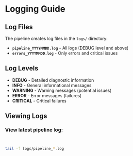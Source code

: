 # Logging Guide

## Log Files

The pipeline creates log files in the `logs/` directory:

- **`pipeline_YYYYMMDD.log`** - All logs (DEBUG level and above)
- **`errors_YYYYMMDD.log`** - Only errors and critical issues

## Log Levels

- **DEBUG** - Detailed diagnostic information
- **INFO** - General informational messages
- **WARNING** - Warning messages (potential issues)
- **ERROR** - Error messages (failures)
- **CRITICAL** - Critical failures

## Viewing Logs

### View latest pipeline log:
```bash


tail -f logs/pipeline_*.log
